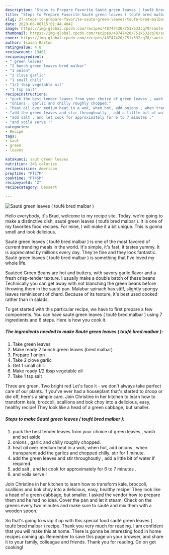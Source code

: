 ```yaml
---
description: "Steps to Prepare Favorite Sauté green leaves ( toufé bred malbar )"
title: "Steps to Prepare Favorite Sauté green leaves ( toufé bred malbar )"
slug: 27-steps-to-prepare-favorite-saute-green-leaves-toufe-bred-malbar
date: 2020-06-08T15:01:44.404Z
image: https://img-global.cpcdn.com/recipes/48747420/751x532cq70/saute-green-leaves-toufe-bred-malbar-recipe-main-photo.jpg
thumbnail: https://img-global.cpcdn.com/recipes/48747420/751x532cq70/saute-green-leaves-toufe-bred-malbar-recipe-main-photo.jpg
cover: https://img-global.cpcdn.com/recipes/48747420/751x532cq70/saute-green-leaves-toufe-bred-malbar-recipe-main-photo.jpg
author: Isaiah Barton
ratingvalue: 4.8
reviewcount: 19461
recipeingredient:
- " green leaves"
- "2 bunch green leaves bred malbar"
- "1 onion"
- "2 clove garlic"
- "1 small chili"
- "1/2 tbsp vegetable oil"
- "1 tsp salt"
recipeinstructions:
- "puck the best tender leaves from your choice of green leaves , wash and set aside"
- "onions , garlic and chilly roughly chopped."
- "heat oil over medium heat in a wok, when hot, add onions , when transparent add the garlics and chopped chilly. stir for 1 minute."
- "add the green leaves and stir throughoutly , add a little bit of water if required."
- "add salt , and let cook for approximately for 6 to 7 minutes ."
- "and voila serve !"
categories:
- Recipe
tags:
- saut
- green
- leaves

katakunci: saut green leaves 
nutrition: 246 calories
recipecuisine: American
preptime: "PT27M"
cooktime: "PT45M"
recipeyield: "2"
recipecategory: Dessert

---
```



![Sauté green leaves ( toufé bred malbar )](https://img-global.cpcdn.com/recipes/48747420/751x532cq70/saute-green-leaves-toufe-bred-malbar-recipe-main-photo.jpg)

Hello everybody, it's Brad, welcome to my recipe site. Today, we're going to make a distinctive dish, sauté green leaves ( toufé bred malbar ). It is one of my favorites food recipes. For mine, I will make it a bit unique. This is gonna smell and look delicious.

Sauté green leaves ( toufé bred malbar ) is one of the most favored of current trending meals in the world. It's simple, it's fast, it tastes yummy. It is appreciated by millions every day. They're fine and they look fantastic. Sauté green leaves ( toufé bred malbar ) is something that I've loved my whole life.

Sautéed Green Beans are hot and buttery, with savory garlic flavor and a fresh crisp-tender texture. I usually make a double batch of these beans Technically you can get away with not blanching the green beans before throwing them in the sauté pan. Malabar spinach has stiff, slightly spongy leaves reminiscent of chard. Because of its texture, it&#39;s best used cooked rather than in salads.


To get started with this particular recipe, we have to first prepare a few components. You can have sauté green leaves ( toufé bred malbar ) using 7 ingredients and 6 steps. Here is how you cook it.

<!--inarticleads1-->

##### The ingredients needed to make Sauté green leaves ( toufé bred malbar ):

1. Take  green leaves
1. Make ready 2 bunch green leaves (bred malbar)
1. Prepare 1 onion
1. Take 2 clove garlic
1. Get 1 small chili
1. Make ready 1/2 tbsp vegetable oil
1. Take 1 tsp salt


Three are green, Two bright red Let&#39;s face it - we don&#39;t always take perfect care of our plants. If you&#39;ve ever had a houseplant that&#39;s started to droop or die off, here&#39;s a simple care. Join Christine in her kitchen to learn how to transform kale, broccoli, scallions and bok choy into a delicious, easy, healthy recipe! They look like a head of a green cabbage, but smaller. 

<!--inarticleads2-->

##### Steps to make Sauté green leaves ( toufé bred malbar ):

1. puck the best tender leaves from your choice of green leaves , wash and set aside
1. onions , garlic and chilly roughly chopped.
1. heat oil over medium heat in a wok, when hot, add onions , when transparent add the garlics and chopped chilly. stir for 1 minute.
1. add the green leaves and stir throughoutly , add a little bit of water if required.
1. add salt , and let cook for approximately for 6 to 7 minutes .
1. and voila serve !


Join Christine in her kitchen to learn how to transform kale, broccoli, scallions and bok choy into a delicious, easy, healthy recipe! They look like a head of a green cabbage, but smaller. I asked the vendor how to prepare them and he had no idea. Cover the pan and let it steam. Check on the greens every two minutes and make sure to sauté and mix them with a wooden spoon. 

So that's going to wrap it up with this special food sauté green leaves ( toufé bred malbar ) recipe. Thank you very much for reading. I am confident that you will make this at home. There is gonna be interesting food in home recipes coming up. Remember to save this page on your browser, and share it to your family, colleague and friends. Thank you for reading. Go on get cooking!
